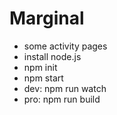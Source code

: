 # Marginal
* some activity pages
* install node.js
* npm init
* npm start
* dev: npm run watch
* pro: npm run build
